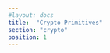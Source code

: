 ```yaml
---
#layout: docs
title:  "Crypto Primitives"
section: "crypto"
position: 1
---
```

<script>
window.location.href = "docs/symmetric.html"
</script>